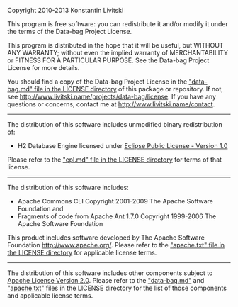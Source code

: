   Copyright 2010-2013 Konstantin Livitski

  This program is free software: you can redistribute it and/or modify
  it under the terms of the Data-bag Project License.

  This program is distributed in the hope that it will be useful,
  but WITHOUT ANY WARRANTY; without even the implied warranty of
  MERCHANTABILITY or FITNESS FOR A PARTICULAR PURPOSE.  See the
  Data-bag Project License for more details.

  You should find a copy of the Data-bag Project License in the
  ["data-bag.md" file in the LICENSE directory][dbl]
  of this package or repository.  If not, see
  <http://www.livitski.name/projects/data-bag/license>. If you have any
  questions or concerns, contact me at <http://www.livitski.name/contact>. 

-------------------------------------------------------------------------------
The distribution of this software includes unmodified binary redistribution of:

- H2 Database Engine licensed under [Eclipse Public License - Version 1.0][epl]

Please refer to the ["epl.md" file in the LICENSE directory][epl]
for terms of that license.

-------------------------------------------------------------------------------
The distribution of this software includes:

- Apache Commons CLI Copyright 2001-2009 The Apache Software Foundation
and
- Fragments of code from Apache Ant 1.7.0 Copyright 1999-2006 The Apache
Software Foundation 

This product includes software developed by
The Apache Software Foundation <http://www.apache.org/>.
Please refer to the ["apache.txt" file in the LICENSE directory][alv2]
for applicable license terms.

-------------------------------------------------------------------------------
The distribution of this software includes other components subject to
[Apache License Version 2.0][alv2]. Please refer to the ["data-bag.md"][dbl] and
["apache.txt"][alv2] files in the LICENSE directory for the list of those
components and applicable license terms.

   [dbl]: LICENSE/data-bag.md
   [alv2]: LICENSE/apache.txt
   [epl]: LICENSE/epl.md